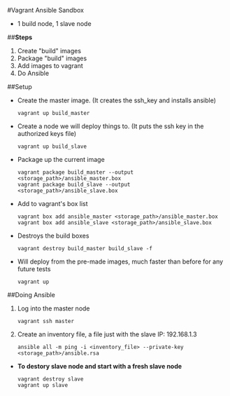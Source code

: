#Vagrant Ansible Sandbox 

- 1 build node, 1 slave node

##**Steps**
1. Create "build" images
2. Package "build" images
3. Add images to vagrant
4. Do Ansible

##Setup

- Create the master image. (It creates the ssh_key and installs ansible)

    `vagrant up build_master`
    
- Create a node we will deploy things to. (It puts the ssh key in the authorized keys file)
  
    `vagrant up build_slave`

- Package up the current image

    ```
    vagrant package build_master --output <storage_path>/ansible_master.box
    vagrant package build_slave --output <storage_path>/ansible_slave.box
    ```
    
- Add to vagrant's box list
    
    ```
    vagrant box add ansible_master <storage_path>/ansible_master.box
    vagrant box add ansible_slave <storage_path>/ansible_slave.box
    ```
    
- Destroys the build boxes
    
    `vagrant destroy build_master build_slave -f`

- Will deploy from the pre-made images, much faster than before for any future tests
    
    `vagrant up`

##Doing Ansible

1. Log into the master node
    
    `vagrant ssh master`
    
2. Create an inventory file, a file just with the slave IP: 192.168.1.3
    
    `ansible all -m ping -i <inventory_file> --private-key <storage_path>/ansible.rsa`
    
- **To destory slave node and start with a fresh slave node**
    
    ```
    vagrant destroy slave
    vagrant up slave
    ```
